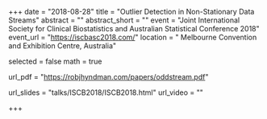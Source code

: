 +++
date = "2018-08-28"
title = "Outlier Detection in Non-Stationary Data Streams"
abstract = ""
abstract_short = ""
event = "Joint International Society for Clinical Biostatistics and Australian Statistical Conference 2018"
event_url = "https://iscbasc2018.com/"
location = " Melbourne Convention and Exhibition Centre, Australia"
  
  
selected = false
math = true
  
url_pdf = "https://robjhyndman.com/papers/oddstream.pdf"
  
url_slides = "talks/ISCB2018/ISCB2018.html"
url_video = ""
  
+++
    
    
    
    